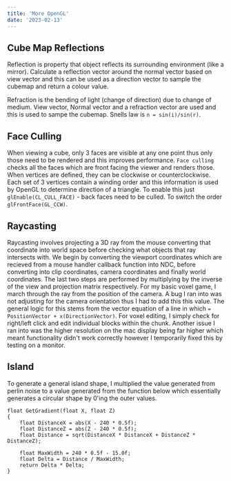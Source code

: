 ```yaml
---
title: 'More OpenGL'
date: '2023-02-13'
---
```


## Cube Map Reflections

Reflection is property that object reflects its surrounding environment (like a mirror). Calculate a reflection vector around the normal vector based on view vector and this can be used as a direction vector to sample the cubemap and return a colour value.

Refraction is the bending of light (change of direction) due to change of medium. View vector, Normal vector and a refraction vector are used and this is used to sampe the cubemap. Snells law is `n = sin(i)/sin(r)`.

## Face Culling

When viewing a cube, only 3 faces are visible at any one point thus only those need to be rendered and this improves performance. `Face culling` checks all the faces which are front facing the viewer and renders those. When vertices are defined, they can be clockwise or counterclockwise. Each set of 3 vertices contain a winding order and this information is used by OpenGL to determine direction of a triangle. To enable this just `glEnable(CL_CULL_FACE)` - back faces need to be culled. To switch the order `glFrontFace(GL_CCW)`. 

## Raycasting

Raycasting involves projecting a 3D ray from the mouse converting that coordinate into world space before checking what objects that ray intersects with. We begin by converting the viewport coordinates which are recieved from a mouse handler callback function into NDC, before converting into clip coordinates, camera coordinates and finally world coordinates. The last two steps are performed by multiplying by the inverse of the view and projection matrix respectively. For my basic voxel game, I march through the ray from the position of the camera. A bug I ran into was not adjusting for the camera orientation thus I had to add this this value. The general logic for this stems from the vector equation of a line in which `= PositionVector + x(DirectionVector)`.  For voxel editing, I simply check for right/left click and edit individual blocks within the chunk. Another issue I ran into was the higher resolution on the mac display being far higher which meant functionality didn't work correctly however I temporarily fixed this by testing on a monitor.

## Island 
To generate a general island shape, I multiplied the value generated from perlin noise to a value generated from the function below which essentially generates a circular shape by 0'ing the outer values. 
```
float GetGradient(float X, float Z)
{
    float DistanceX = abs(X - 240 * 0.5f);
    float DistanceZ = abs(Z - 240 * 0.5f);
    float Distance = sqrt(DistanceX * DistanceX + DistanceZ * DistanceZ);

    float MaxWidth = 240 * 0.5f - 15.0f;
    float Delta = Distance / MaxWidth;
    return Delta * Delta;
}
```